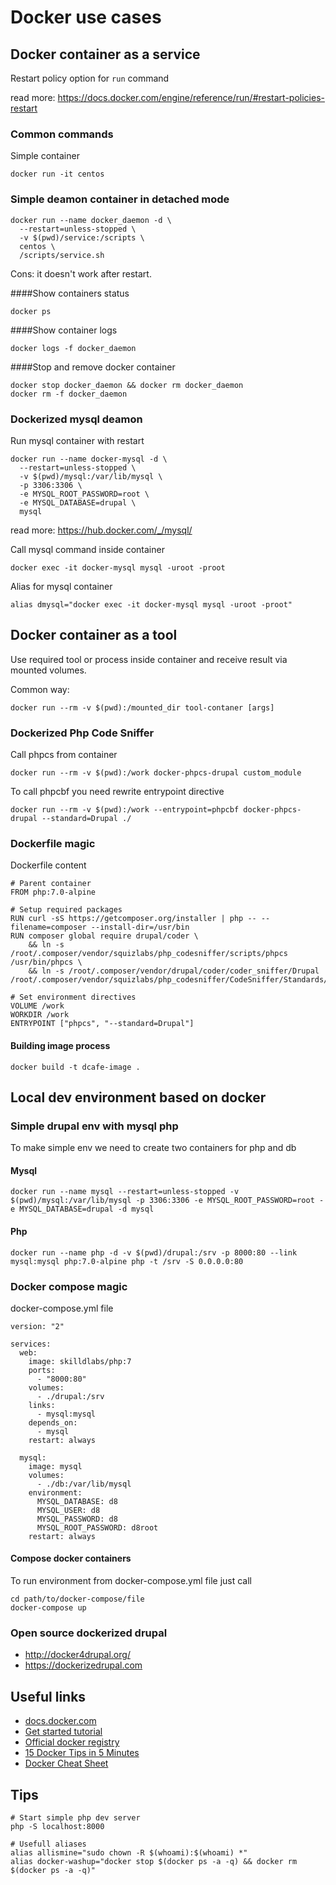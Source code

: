 # Docker use cases
## Docker container as a service

Restart policy option for `run` command

read more: https://docs.docker.com/engine/reference/run/#restart-policies-restart

### Common commands
Simple container
```
docker run -it centos
```

### Simple deamon container in detached mode
```
docker run --name docker_daemon -d \
  --restart=unless-stopped \
  -v $(pwd)/service:/scripts \
  centos \
  /scripts/service.sh
```
Cons: it doesn't work after restart.

####Show containers status
```
docker ps
```

####Show container logs
```
docker logs -f docker_daemon
```

####Stop and remove docker container
```
docker stop docker_daemon && docker rm docker_daemon
docker rm -f docker_daemon
```

### Dockerized mysql deamon
Run mysql container with restart
```
docker run --name docker-mysql -d \
  --restart=unless-stopped \
  -v $(pwd)/mysql:/var/lib/mysql \
  -p 3306:3306 \
  -e MYSQL_ROOT_PASSWORD=root \
  -e MYSQL_DATABASE=drupal \
  mysql
```
read more: https://hub.docker.com/_/mysql/

Call mysql command inside container
```
docker exec -it docker-mysql mysql -uroot -proot
```

Alias for mysql container
```
alias dmysql="docker exec -it docker-mysql mysql -uroot -proot"
```

## Docker container as a tool

Use required tool or process inside container and receive result via mounted volumes.

Common way:
```
docker run --rm -v $(pwd):/mounted_dir tool-contaner [args]
```
### Dockerized Php Code Sniffer

Call phpcs from container
```
docker run --rm -v $(pwd):/work docker-phpcs-drupal custom_module
```

To call phpcbf you need rewrite entrypoint directive
```
docker run --rm -v $(pwd):/work --entrypoint=phpcbf docker-phpcs-drupal --standard=Drupal ./
```

### Dockerfile magic

Dockerfile content
```
# Parent container
FROM php:7.0-alpine

# Setup required packages
RUN curl -sS https://getcomposer.org/installer | php -- --filename=composer --install-dir=/usr/bin
RUN composer global require drupal/coder \
    && ln -s /root/.composer/vendor/squizlabs/php_codesniffer/scripts/phpcs /usr/bin/phpcs \
    && ln -s /root/.composer/vendor/drupal/coder/coder_sniffer/Drupal /root/.composer/vendor/squizlabs/php_codesniffer/CodeSniffer/Standards/Drupal

# Set environment directives
VOLUME /work
WORKDIR /work
ENTRYPOINT ["phpcs", "--standard=Drupal"]
```

#### Building image process
```
docker build -t dcafe-image .
```

## Local dev environment based on docker
### Simple drupal env with mysql php
To make simple env we need to create two containers for php and db

#### Mysql
```
docker run --name mysql --restart=unless-stopped -v $(pwd)/mysql:/var/lib/mysql -p 3306:3306 -e MYSQL_ROOT_PASSWORD=root -e MYSQL_DATABASE=drupal -d mysql
```

#### Php
```
docker run --name php -d -v $(pwd)/drupal:/srv -p 8000:80 --link mysql:mysql php:7.0-alpine php -t /srv -S 0.0.0.0:80
```

### Docker compose magic

docker-compose.yml file
```
version: "2"

services:
  web:
    image: skilldlabs/php:7
    ports:
      - "8000:80"
    volumes:
      - ./drupal:/srv
    links:
      - mysql:mysql
    depends_on:
      - mysql
    restart: always

  mysql:
    image: mysql
    volumes:
      - ./db:/var/lib/mysql
    environment:
      MYSQL_DATABASE: d8
      MYSQL_USER: d8
      MYSQL_PASSWORD: d8
      MYSQL_ROOT_PASSWORD: d8root
    restart: always
```

#### Compose docker containers
To run environment from docker-compose.yml file just call
```
cd path/to/docker-compose/file
docker-compose up
```

### Open source dockerized drupal

* http://docker4drupal.org/
* https://dockerizedrupal.com

## Useful links
* [docs.docker.com](https://docs.docker.com/)
* [Get started tutorial](https://docs.docker.com/engine/getstarted/)
* [Official docker registry](https://hub.docker.com/)
* [15 Docker Tips in 5 Minutes](https://speakerdeck.com/bmorearty/15-docker-tips-in-5-minutes)
* [Docker Cheat Sheet](https://github.com/wsargent/docker-cheat-sheet)

## Tips

```
# Start simple php dev server
php -S localhost:8000

# Usefull aliases
alias allismine="sudo chown -R $(whoami):$(whoami) *"
alias docker-washup="docker stop $(docker ps -a -q) && docker rm $(docker ps -a -q)"
```
